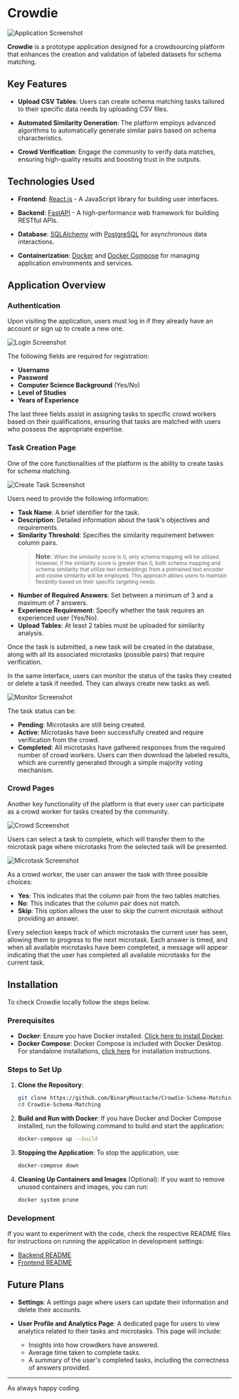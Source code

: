 # Crowdie 

![Application Screenshot](screenshots/welcome.png)

**Crowdie** is a prototype application designed for a crowdsourcing platform that enhances the creation and validation of labeled datasets for schema matching. 

## Key Features

- **Upload CSV Tables**: Users can create schema matching tasks tailored to their specific data needs by uploading CSV files.
  
- **Automated Similarity Generation**: The platform employs advanced algorithms to automatically generate similar pairs based on schema characteristics.

- **Crowd Verification**: Engage the community to verify data matches, ensuring high-quality results and boosting trust in the outputs.

## Technologies Used

- **Frontend**: [React.js](https://reactjs.org/) - A JavaScript library for building user interfaces.
  
- **Backend**: [FastAPI](https://fastapi.tiangolo.com/) - A high-performance web framework for building RESTful APIs.

- **Database**: [SQLAlchemy](https://www.sqlalchemy.org/) with [PostgreSQL](https://www.postgresql.org/) for asynchronous data interactions.

- **Containerization**: [Docker](https://www.docker.com/) and [Docker Compose](https://docs.docker.com/compose/) for managing application environments and services.


## Application Overview 
### Authentication
Upon visiting the application, users must log in if they already have an account or sign up to create a new one.

![Login Screenshot](screenshots/login.png)

The following fields are required for registration:
- **Username**
- **Password**
- **Computer Science Background** (Yes/No)
- **Level of Studies**
- **Years of Experience**

The last three fields assist in assigning tasks to specific crowd workers based on their qualifications, ensuring that tasks are matched with users who possess the appropriate expertise.

### Task Creation Page

One of the core functionalities of the platform is the ability to create tasks for schema matching.

![Create Task Screenshot](screenshots/create.png)

Users need to provide the following information:
- **Task Name**: A brief identifier for the task.
- **Description**: Detailed information about the task's objectives and requirements.
- **Similarity Threshold**: Specifies the similarity requirement between column pairs. 
  > **Note**: <small> When the similarity score is 0, only schema mapping will be utilized. However, if the similarity score is greater than 0, both schema mapping and schema similarity that utilize text embeddings from a pretrained text encoder  and cosine similarity will be employed. This approach allows users to maintain flexibility based on their specific targeting needs.</small>
- **Number of Required Answers**: Set between a minimum of 3 and a maximum of 7 answers.
- **Experience Requirement**: Specify whether the task requires an experienced user (Yes/No).
- **Upload Tables**: At least 2 tables must be uploaded for similarity analysis.

Once the task is submitted, a new task will be created in the database, along with all its associated microtasks (possible pairs) that require verification.

In the same interface, users can monitor the status of the tasks they created or delete a task if needed. They can always create new tasks as well.

![Monitor Screenshot](screenshots/monitor.png)

The task status can be:
- **Pending**: Microtasks are still being created.
- **Active**: Microtasks have been successfully created and require verification from the crowd.
- **Completed**: All microtasks have gathered responses from the required number of crowd workers. Users can then download the labeled results, which are currently generated through a simple majority voting mechanism.

### Crowd Pages

Another key functionality of the platform is that every user can participate as a crowd worker for tasks created by the community.

![Crowd Screenshot](screenshots/crowd.png)

Users can select a task to complete, which will transfer them to the microtask page where microtasks from the selected task will be presented.

![Microtask Screenshot](screenshots/microtask.png)

As a crowd worker, the user can answer the task with three possible choices:
- **Yes**: This indicates that the column pair from the two tables matches.
- **No**: This indicates that the column pair does not match.
- **Skip**: This option allows the user to skip the current microtask without providing an answer.

Every selection keeps track of which microtasks the current user has seen, allowing them to progress to the next microtask. Each answer is timed, and when all available microtasks have been completed, a message will appear indicating that the user has completed all available microtasks for the current task.





## Installation

To check Crowdie locally follow the steps below.

### Prerequisites
- **Docker**: Ensure you have Docker installed. [Click here to install Docker](https://docs.docker.com/get-docker/).
- **Docker Compose**: Docker Compose is included with Docker Desktop. For standalone installations, [click here](https://docs.docker.com/compose/install/) for installation instructions.

### Steps to Set Up

1. **Clone the Repository**:
    ```bash
    git clone https://github.com/BinaryMoustache/Crowdie-Schema-Matching.git
    cd Crowdie-Schema-Matching
    ```

2. **Build and Run with Docker**:
    If you have Docker and Docker Compose installed, run the following command to build and start the application:
    ```bash
    docker-compose up --build
    ```

3. **Stopping the Application**:
    To stop the application, use:
    ```bash
    docker-compose down
    ```

4. **Cleaning Up Containers and Images** (Optional):
    If you want to remove unused containers and images, you can run:
    ```bash
    docker system prune
    ```

### Development
If you want to experiment with the code, check the respective README files for instructions on running the application in development settings:
- [Backend README](/backend/README.md)
- [Frontend README](/frontend/README.md)

## Future Plans

- **Settings**: A settings page where users can update their information and delete their accounts.

- **User Profile and Analytics Page**: A dedicated page for users to view analytics related to their tasks and microtasks. This page will include:
  - Insights into how crowdkers have answered.
  - Average time taken to complete tasks.
  - A summary of the user's completed tasks, including the correctness of answers provided.

--- 
As always happy coding.
